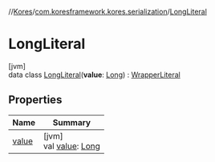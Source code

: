 //[Kores](../../../index.md)/[com.koresframework.kores.serialization](../index.md)/[LongLiteral](index.md)

# LongLiteral

[jvm]\
data class [LongLiteral](index.md)(**value**: [Long](https://kotlinlang.org/api/latest/jvm/stdlib/kotlin/-long/index.html)) : [WrapperLiteral](../-wrapper-literal/index.md)

## Properties

| Name | Summary |
|---|---|
| [value](value.md) | [jvm]<br>val [value](value.md): [Long](https://kotlinlang.org/api/latest/jvm/stdlib/kotlin/-long/index.html) |

